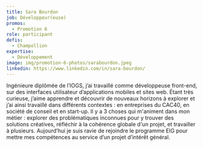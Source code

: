 ```yaml
---
title: Sara Bourdon
job: Développeur(euse)
promos:
  - Promotion 6
role: participant
defis:
  - Champollion
expertise:
  - Développement
image: img/promotion-6-photos/sarabourdon.jpeg
linkedin: https://www.linkedin.com/in/sara-bourdon/
---
```


Ingénieure diplômée de l’IOGS, j’ai travaillé comme développeuse front-end, sur des interfaces utilisateur d’applications mobiles et sites web. Étant très curieuse, j’aime apprendre et découvrir de nouveaux horizons à explorer et j’ai ainsi travaillé dans différents contextes : en entreprises du CAC40, en société de conseil et en start-up. Il y a 3 choses qui m'animent dans mon métier : explorer des problématiques inconnues pour y trouver des solutions créatives, réfléchir à la cohérence globale d'un projet, et travailler à plusieurs. Aujourd’hui je suis ravie de rejoindre le programme EIG pour mettre mes compétences au service d’un projet d’intérêt général.

